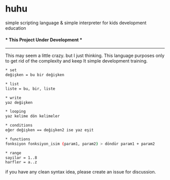huhu
===================
simple scripting language & simple interpreter for kids development education

#### * This Project Under Development *
---

This may seem a little crazy. but I just thinking. 
This language purposes only to get rid of the complexity and keep It simple development training.

```sh
* set
değişken = bu bir değişken

* list
liste = bu, bir, liste

* write
yaz değişken

* looping
yaz kelime dön kelimeler

* conditions
eğer değişken == değişken2 ise yaz eşit

* functions
fonksiyon fonksiyon_isim (param1, param2) > döndür param1 + param2  

* range
sayilar = 1..8
harfler = a..z
```
if you have any clean syntax idea, please create an issue for discussion.